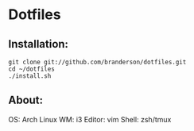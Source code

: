 # Dotfiles

## Installation:
```
git clone git://github.com/branderson/dotfiles.git
cd ~/dotfiles
./install.sh
```

## About:
OS: Arch Linux
WM: i3
Editor: vim
Shell: zsh/tmux

